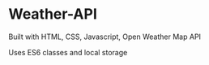 # Weather-API

Built with HTML, CSS, Javascript, Open Weather Map API

Uses ES6 classes and local storage
